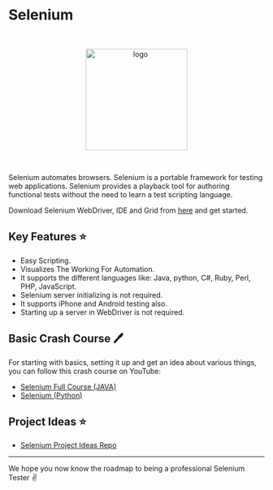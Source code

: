 # Selenium

<br>
<p align="center"><img src="https://camo.githubusercontent.com/74ed64243ba05754329bc527cd4240ebd1c087a1/68747470733a2f2f73656c656e69756d2e6465762f696d616765732f73656c656e69756d5f6c6f676f5f7371756172655f677265656e2e706e67" alt="logo" width="200"/></a>
</p>
<br>

Selenium automates browsers. Selenium is a portable framework for testing web applications. Selenium provides a playback tool for authoring functional tests without the need to learn a test scripting language.

Download Selenium WebDriver, IDE and Grid from [here](https://www.selenium.dev/) and get started.

## Key Features :star:

* Easy Scripting.
* Visualizes The Working For Automation.
* It supports the different languages like: Java, python, C#, Ruby, Perl, PHP, JavaScript.
* Selenium server initializing is not required.
* It supports iPhone and Android testing also.
* Starting up a server in WebDriver is not required.


## Basic Crash Course :pen:

For starting with basics, setting it up and get an idea about various things, you can follow this crash course on YouTube:

* [Selenium Full Course (JAVA)](https://www.youtube.com/watch?v=FRn5J31eAMw)
* [Selenium (Python)](https://www.youtube.com/watch?v=o3tYiyE_OXE)


## Project Ideas :star:

- [Selenium Project Ideas Repo](https://github.com/christian-bromann/awesome-selenium)

<hr>

We hope you now know the roadmap to being a professional Selenium Tester :v:
